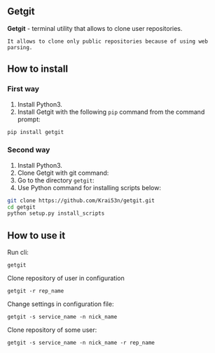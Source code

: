 ## Getgit

**Getgit** - terminal utility that allows to clone user repositories.

`It allows to clone only public repositories because of using web parsing.`


## How to install

### First way

1. Install Python3.
2. Install Getgit with the following `pip` command from the command prompt:

```sh
pip install getgit
```

### Second way

1. Install Python3.
2. Clone Getgit with git command:
3. Go to the directory `getgit`:
4. Use Python command for installing scripts below:

```sh
git clone https://github.com/Krai53n/getgit.git
cd getgit
python setup.py install_scripts
```


## How to use it

Run cli:
```
getgit
```

Clone repository of user in configuration
```
getgit -r rep_name
```

Change settings in configuration file:
```
getgit -s service_name -n nick_name
```

Clone repository of some user:
```
getgit -s service_name -n nick_name -r rep_name
```
